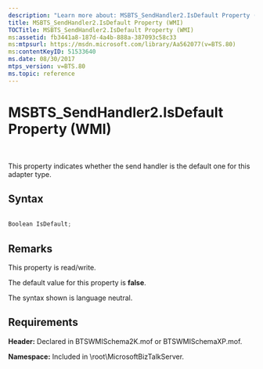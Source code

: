 ```yaml
---
description: "Learn more about: MSBTS_SendHandler2.IsDefault Property (WMI)"
title: MSBTS_SendHandler2.IsDefault Property (WMI)
TOCTitle: MSBTS_SendHandler2.IsDefault Property (WMI)
ms:assetid: fb3441a8-187d-4a4b-888a-387093c58c33
ms:mtpsurl: https://msdn.microsoft.com/library/Aa562077(v=BTS.80)
ms:contentKeyID: 51533640
ms.date: 08/30/2017
mtps_version: v=BTS.80
ms.topic: reference
---
```


# MSBTS\_SendHandler2.IsDefault Property (WMI)

 

This property indicates whether the send handler is the default one for this adapter type.

## Syntax

```C#
  
Boolean IsDefault;  
```

## Remarks

This property is read/write.

The default value for this property is **false**.

The syntax shown is language neutral.

## Requirements

**Header:** Declared in BTSWMISchema2K.mof or BTSWMISchemaXP.mof.

**Namespace:** Included in \\root\\MicrosoftBizTalkServer.

